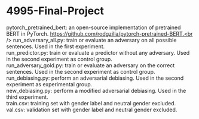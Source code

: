 # 4995-Final-Project
pytorch_pretrained_bert: an open-source implementation of pretrained BERT in PyTorch. https://github.com/rodgzilla/pytorch-pretrained-BERT.<br />
run_adversary_all.py: train or evaluate an adversary on all possible sentences. Used in the first experiment.<br />
run_predictor.py: train or evaluate a predictor without any adversary. Used in the second experiment as control group.<br />
run_adversary_gold.py: train or evaluate an adversary on the correct sentences. Used in the second experiment as control group.<br />
run_debiasing.py: perform an adversarial debiasing. Used in the second experiment as experimental group.<br />
new_debiasing.py: perform a modified adversarial debiasing. Used in the third experiment.<br />
train.csv: training set with gender label and neutral gender excluded.<br />
val.csv: validation set with gender label and neutral gender excluded.

